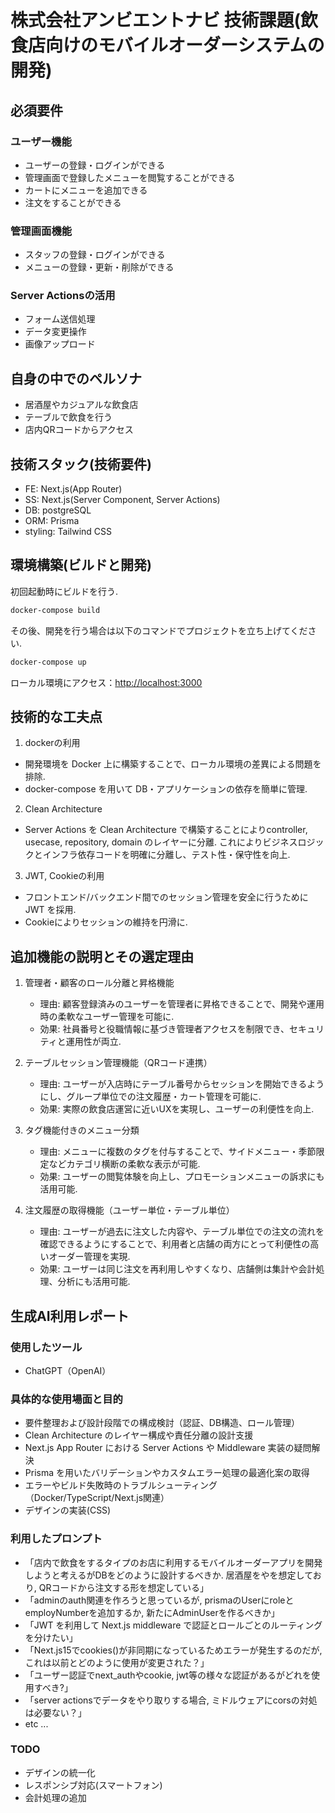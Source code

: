 # 株式会社アンビエントナビ 技術課題(飲食店向けのモバイルオーダーシステムの開発)

## 必須要件

### ユーザー機能

- ユーザーの登録・ログインができる
- 管理画面で登録したメニューを閲覧することができる
- カートにメニューを追加できる
- 注文をすることができる

### 管理画面機能

- スタッフの登録・ログインができる
- メニューの登録・更新・削除ができる

### Server Actionsの活用

- フォーム送信処理
- データ変更操作
- 画像アップロード

## 自身の中でのペルソナ

- 居酒屋やカジュアルな飲食店
- テーブルで飲食を行う
- 店内QRコードからアクセス

## 技術スタック(技術要件)

- FE: Next.js(App Router)
- SS: Next.js(Server Component, Server Actions)
- DB: postgreSQL
- ORM: Prisma
- styling: Tailwind CSS

## 環境構築(ビルドと開発)

初回起動時にビルドを行う.

```bash
docker-compose build
```

その後、開発を行う場合は以下のコマンドでプロジェクトを立ち上げてください.

```bash
docker-compose up
```

ローカル環境にアクセス：[http://localhost:3000](http://localhost:3000)

## 技術的な工夫点

1. dockerの利用

- 開発環境を Docker 上に構築することで、ローカル環境の差異による問題を排除.
- docker-compose を用いて DB・アプリケーションの依存を簡単に管理.

2. Clean Architecture

- Server Actions を Clean Architecture で構築することによりcontroller, usecase, repository, domain のレイヤーに分離. これによりビジネスロジックとインフラ依存コードを明確に分離し、テスト性・保守性を向上.

3. JWT, Cookieの利用

- フロントエンド/バックエンド間でのセッション管理を安全に行うために JWT を採用.
- Cookieによりセッションの維持を円滑に.

## 追加機能の説明とその選定理由

1.  管理者・顧客のロール分離と昇格機能

    - 理由: 顧客登録済みのユーザーを管理者に昇格できることで、開発や運用時の柔軟なユーザー管理を可能に.
    - 効果: 社員番号と役職情報に基づき管理者アクセスを制限でき、セキュリティと運用性が両立.

2.  テーブルセッション管理機能（QRコード連携）

    - 理由: ユーザーが入店時にテーブル番号からセッションを開始できるようにし、グループ単位での注文履歴・カート管理を可能に.
    - 効果: 実際の飲食店運営に近いUXを実現し、ユーザーの利便性を向上.

3.  タグ機能付きのメニュー分類

    - 理由: メニューに複数のタグを付与することで、サイドメニュー・季節限定などカテゴリ横断の柔軟な表示が可能.
    - 効果: ユーザーの閲覧体験を向上し、プロモーションメニューの訴求にも活用可能.

4.  注文履歴の取得機能（ユーザー単位・テーブル単位）
    - 理由: ユーザーが過去に注文した内容や、テーブル単位での注文の流れを確認できるようにすることで、利用者と店舗の両方にとって利便性の高いオーダー管理を実現.
    - 効果: ユーザーは同じ注文を再利用しやすくなり、店舗側は集計や会計処理、分析にも活用可能.

## 生成AI利用レポート

### 使用したツール

- ChatGPT（OpenAI）

### 具体的な使用場面と目的

- 要件整理および設計段階での構成検討（認証、DB構造、ロール管理）
- Clean Architecture のレイヤー構成や責任分離の設計支援
- Next.js App Router における Server Actions や Middleware 実装の疑問解決
- Prisma を用いたバリデーションやカスタムエラー処理の最適化案の取得
- エラーやビルド失敗時のトラブルシューティング（Docker/TypeScript/Next.js関連）
- デザインの実装(CSS)

### 利用したプロンプト

- 「店内で飲食をするタイプのお店に利用するモバイルオーダーアプリを開発しようと考えるがDBをどのように設計するべきか. 居酒屋をやを想定しており, QRコードから注文する形を想定している」
- 「adminのauth関連を作ろうと思っているが, prismaのUserにroleとemployNumberを追加するか, 新たにAdminUserを作るべきか」
- 「JWT を利用して Next.js middleware で認証とロールごとのルーティングを分けたい」
- 「Next.js15でcookies()が非同期になっているためエラーが発生するのだが, これは以前とどのように使用が変更された？」
- 「ユーザー認証でnext_authやcookie, jwt等の様々な認証があるがどれを使用すべき?」
- 「server actionsでデータをやり取りする場合, ミドルウェアにcorsの対処は必要ない？」
- etc ...

### TODO 
- デザインの統一化
- レスポンシブ対応(スマートフォン)
- 会計処理の追加
